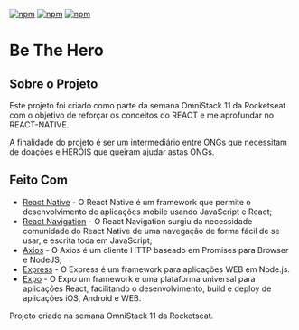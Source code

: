 <!-- PROJECT SHIELDS -->

[![npm](https://img.shields.io/npm/v/react?label=react&style=plastic)](https://pt-br.reactjs.org/)
[![npm](https://img.shields.io/npm/v/react-native?label=react-native&style=plastic)](https://reactnative.dev/)
[![npm](https://img.shields.io/npm/v/expo-cli?color=%2354C4B2&label=expo-cli&style=plastic)](https://expo.io/tools)

# Be The Hero

<!-- ABOUT THE PROJECT -->

## Sobre o Projeto

Este projeto foi criado como parte da semana OmniStack 11 da Rocketseat com o objetivo de reforçar os conceitos do REACT e me aprofundar no REACT-NATIVE.

A finalidade do projeto é ser um intermediário entre ONGs que necessitam de doações e HERÓIS que queiram ajudar astas ONGs.

## Feito Com

- [React Native](http://facebook.github.io/react-native/) - O React Native é um framework que permite o desenvolvimento de aplicações mobile usando JavaScript e React;
- [React Navigation](https://reactnavigation.org/) - O React Navigation surgiu da necessidade comunidade do React Native de uma navegação de forma fácil de se usar, e escrita toda em JavaScript;
- [Axios](https://github.com/axios/axios) - O Axios é um cliente HTTP baseado em Promises para Browser e NodeJS;
- [Express](https://expressjs.com/) - O Express é um framework para aplicações WEB em Node.js.
- [Expo](https://expo.io/) - O Expo um framework e uma plataforma universal para aplicações React, facilitando o desenvolvimento, build e deploy de aplicações iOS, Android e WEB.

Projeto criado na semana OmniStack 11 da Rocketseat.
